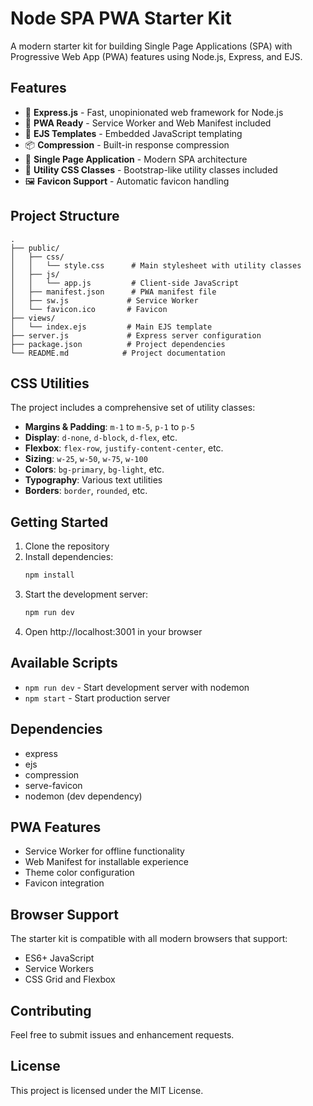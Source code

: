 # Node SPA PWA Starter Kit

A modern starter kit for building Single Page Applications (SPA) with Progressive Web App (PWA) features using Node.js, Express, and EJS.

## Features

- 🚀 **Express.js** - Fast, unopinionated web framework for Node.js
- 📱 **PWA Ready** - Service Worker and Web Manifest included
- 🎨 **EJS Templates** - Embedded JavaScript templating
- 📦 **Compression** - Built-in response compression
- 🎯 **Single Page Application** - Modern SPA architecture
- 🎨 **Utility CSS Classes** - Bootstrap-like utility classes included
- 🖼️ **Favicon Support** - Automatic favicon handling

## Project Structure

```
.
├── public/
│   ├── css/
│   │   └── style.css      # Main stylesheet with utility classes
│   ├── js/
│   │   └── app.js         # Client-side JavaScript
│   ├── manifest.json      # PWA manifest file
│   ├── sw.js             # Service Worker
│   └── favicon.ico       # Favicon
├── views/
│   └── index.ejs         # Main EJS template
├── server.js             # Express server configuration
├── package.json          # Project dependencies
└── README.md            # Project documentation
```

## CSS Utilities

The project includes a comprehensive set of utility classes:

- **Margins & Padding**: `m-1` to `m-5`, `p-1` to `p-5`
- **Display**: `d-none`, `d-block`, `d-flex`, etc.
- **Flexbox**: `flex-row`, `justify-content-center`, etc.
- **Sizing**: `w-25`, `w-50`, `w-75`, `w-100`
- **Colors**: `bg-primary`, `bg-light`, etc.
- **Typography**: Various text utilities
- **Borders**: `border`, `rounded`, etc.

## Getting Started

1. Clone the repository
2. Install dependencies:
   ```bash
   npm install
   ```
3. Start the development server:
   ```bash
   npm run dev
   ```
4. Open http://localhost:3001 in your browser

## Available Scripts

- `npm run dev` - Start development server with nodemon
- `npm start` - Start production server

## Dependencies

- express
- ejs
- compression
- serve-favicon
- nodemon (dev dependency)

## PWA Features

- Service Worker for offline functionality
- Web Manifest for installable experience
- Theme color configuration
- Favicon integration

## Browser Support

The starter kit is compatible with all modern browsers that support:
- ES6+ JavaScript
- Service Workers
- CSS Grid and Flexbox

## Contributing

Feel free to submit issues and enhancement requests.

## License

This project is licensed under the MIT License.
